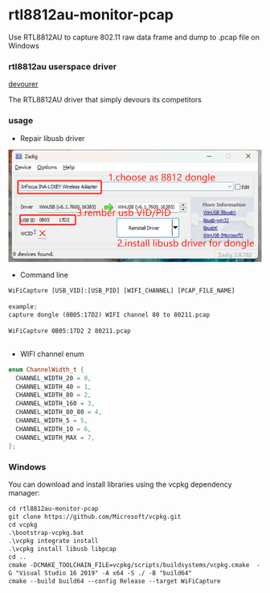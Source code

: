 # rtl8812au-monitor-pcap
Use RTL8812AU to capture 802.11 raw data frame and dump to .pcap file on Windows

### rtl8812au userspace driver
[devourer](https://github.com/openipc/devourer)

The RTL8812AU driver that simply devours its competitors

### usage
- Repair libusb driver

![img.png](images/img.png)

- Command line
```
WiFiCapture [USB_VID]:[USB_PID] [WIFI_CHANNEL] [PCAP_FILE_NAME]

example:
capture dongle (0B05:17D2) WIFI channel 80 to 80211.pcap

WiFiCapture 0B05:17D2 2 80211.pcap


```
- WIFI channel enum
```c++
enum ChannelWidth_t {
  CHANNEL_WIDTH_20 = 0,
  CHANNEL_WIDTH_40 = 1,
  CHANNEL_WIDTH_80 = 2,
  CHANNEL_WIDTH_160 = 3,
  CHANNEL_WIDTH_80_80 = 4,
  CHANNEL_WIDTH_5 = 5,
  CHANNEL_WIDTH_10 = 6,
  CHANNEL_WIDTH_MAX = 7,
};
```

### Windows

You can download and install libraries using the vcpkg dependency manager:

```
cd rtl8812au-monitor-pcap
git clone https://github.com/Microsoft/vcpkg.git
cd vcpkg
.\bootstrap-vcpkg.bat
.\vcpkg integrate install
.\vcpkg install libusb libpcap
cd ..
cmake -DCMAKE_TOOLCHAIN_FILE=vcpkg/scripts/buildsystems/vcpkg.cmake  -G "Visual Studio 16 2019" -A x64 -S ./ -B "build64" 
cmake --build build64 --config Release --target WiFiCapture
```
